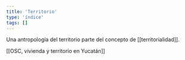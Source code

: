 ```yaml
---
title: 'Territorio'
type: 'índice'
tags: []
---
```


Una antropología del territorio parte del concepto de [[territorialidad]].

[[OSC, vivienda y territorio en Yucatán]]

